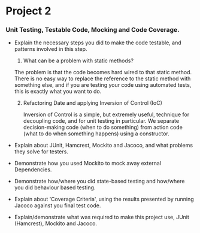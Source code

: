 # Project 2

### Unit Testing, Testable Code, Mocking and Code Coverage.

* Explain the necessary steps you did to make the code testable,
  and patterns involved in this step.

  1. What can be a problem with static methods?

    The problem is that the code becomes hard wired to that static method.
    There is no easy way to replace the reference to the static method with
    something else, and if you are testing your code using automated tests,
    this is exactly what you want to do.

  2. Refactoring Date and applying Inversion of Control (IoC)

     Inversion of Control is a simple, but extremely useful, technique for
     decoupling code, and for unit testing in particular. We separate
     decision-making code (when to do something) from action code (what to do
     when something happens) using a constructor.

* Explain about JUnit, Hamcrest, Mockito and Jacoco, and what problems they
  solve for testers.
* Demonstrate how you used Mockito to mock away external Dependencies.
* Demonstrate how/where you did state-based testing and how/where you did
  behaviour based testing.
* Explain about 'Coverage Criteria', using the results presented by running
  Jacoco against you final test code.
* Explain/demonstrate what was required to make this project use,
  JUnit (Hamcrest), Mockito and Jacoco.
